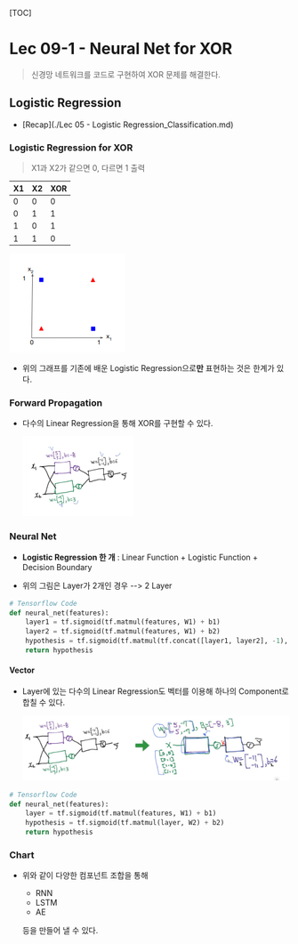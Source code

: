 [TOC]
# Lec 09-1 - Neural Net for XOR
> 신경망 네트워크를 코드로 구현하여 XOR 문제를 해결한다.
## Logistic Regression
- [Recap](./Lec 05 - Logistic Regression_Classification.md)

### Logistic Regression for XOR

> X1과 X2가 같으면 0, 다르면 1 출력

| X1   | X2   | XOR  |
| ---- | ---- | ---- |
| 0    | 0    | 0    |
| 0    | 1    | 1    |
| 1    | 0    | 1    |
| 1    | 1    | 0    |

![2-9-1_XOR_graph](../MDImage/2-9-1_XOR_graph.PNG)

- 위의 그래프를 기존에 배운 Logistic Regression으로**만** 표현하는 것은 한계가 있다.

### Forward Propagation

- 다수의 Linear Regression을 통해 XOR를 구현할 수 있다.

  ![2-9-1_XOR_forward_propagation](../MDImage/2-9-1_XOR_forward_propagation.PNG)

### Neural Net

- **Logistic Regression 한 개** : Linear Function + Logistic Function + Decision Boundary

- 위의 그림은 Layer가 2개인 경우 --> 2 Layer

```python
# Tensorflow Code
def neural_net(features):
    layer1 = tf.sigmoid(tf.matmul(features, W1) + b1)
    layer2 = tf.sigmoid(tf.matmul(features, W1) + b2)
    hypothesis = tf.sigmoid(tf.matmul(tf.concat([layer1, layer2], -1), W3) + b3)
    return hypothesis
```

#### Vector

- Layer에 있는 다수의 Linear Regression도 벡터를 이용해 하나의 Component로 합칠 수 있다.

  ![2-9-1_XOR_nn_vector](../MDImage/2-9-1_XOR_nn_vector.PNG)

```python
# Tensorflow Code
def neural_net(features):
    layer = tf.sigmoid(tf.matmul(features, W1) + b1)
    hypothesis = tf.sigmoid(tf.matmul(layer, W2) + b2)
    return hypothesis
```

### Chart

- 위와 같이 다양한 컴포넌트 조합을 통해

  - RNN
  - LSTM
  - AE

  등을 만들어 낼 수 있다.